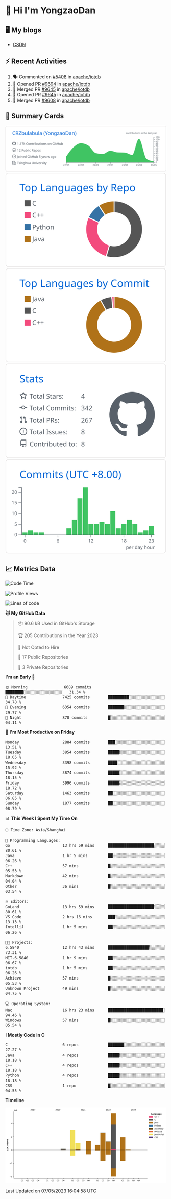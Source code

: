 # 👋 Hi I'm YongzaoDan

## 🖥 My blogs
  + [CSDN](https://blog.csdn.net/CRZbulabula?type=blog)

## ⚡ Recent Activities
<!--START_SECTION:activity-->
1. 🗣 Commented on [#5408](https://github.com/apache/iotdb/issues/5408) in [apache/iotdb](https://github.com/apache/iotdb)
2. 💪 Opened PR [#9694](https://github.com/apache/iotdb/pull/9694) in [apache/iotdb](https://github.com/apache/iotdb)
3. 🎉 Merged PR [#9645](https://github.com/apache/iotdb/pull/9645) in [apache/iotdb](https://github.com/apache/iotdb)
4. 💪 Opened PR [#9645](https://github.com/apache/iotdb/pull/9645) in [apache/iotdb](https://github.com/apache/iotdb)
5. 🎉 Merged PR [#9608](https://github.com/apache/iotdb/pull/9608) in [apache/iotdb](https://github.com/apache/iotdb)
<!--END_SECTION:activity-->

## 🎑 Summary Cards

[![](https://raw.githubusercontent.com/CRZbulabula/CRZbulabula/main/profile-summary-card-output/github/0-profile-details.svg)](https://github.com/vn7n24fzkq/github-profile-summary-cards)
[![](https://raw.githubusercontent.com/CRZbulabula/CRZbulabula/main/profile-summary-card-output/github/1-repos-per-language.svg)](https://github.com/vn7n24fzkq/github-profile-summary-cards) [![](https://raw.githubusercontent.com/CRZbulabula/CRZbulabula/main/profile-summary-card-output/github/2-most-commit-language.svg)](https://github.com/vn7n24fzkq/github-profile-summary-cards)
[![](https://raw.githubusercontent.com/CRZbulabula/CRZbulabula/main/profile-summary-card-output/github/3-stats.svg)](https://github.com/vn7n24fzkq/github-profile-summary-cards) [![](https://raw.githubusercontent.com/CRZbulabula/CRZbulabula/main/profile-summary-card-output/github/4-productive-time.svg)](https://github.com/vn7n24fzkq/github-profile-summary-cards)

## 📈 Metrics Data

<!--START_SECTION:waka-->
![Code Time](http://img.shields.io/badge/Code%20Time-106%20hrs%2033%20mins-blue)

![Profile Views](http://img.shields.io/badge/Profile%20Views-6-blue)

![Lines of code](https://img.shields.io/badge/From%20Hello%20World%20I%27ve%20Written-17.7%20million%20lines%20of%20code-blue)

**🐱 My GitHub Data** 

> 📦 90.6 kB Used in GitHub's Storage 
 > 
> 🏆 205 Contributions in the Year 2023
 > 
> 🚫 Not Opted to Hire
 > 
> 📜 17 Public Repositories 
 > 
> 🔑 3 Private Repositories 
 > 
**I'm an Early 🐤** 

```text
🌞 Morning                6689 commits        ████████░░░░░░░░░░░░░░░░░   31.34 % 
🌆 Daytime                7425 commits        █████████░░░░░░░░░░░░░░░░   34.78 % 
🌃 Evening                6354 commits        ███████░░░░░░░░░░░░░░░░░░   29.77 % 
🌙 Night                  878 commits         █░░░░░░░░░░░░░░░░░░░░░░░░   04.11 % 
```
📅 **I'm Most Productive on Friday** 

```text
Monday                   2884 commits        ███░░░░░░░░░░░░░░░░░░░░░░   13.51 % 
Tuesday                  3854 commits        █████░░░░░░░░░░░░░░░░░░░░   18.05 % 
Wednesday                3398 commits        ████░░░░░░░░░░░░░░░░░░░░░   15.92 % 
Thursday                 3874 commits        █████░░░░░░░░░░░░░░░░░░░░   18.15 % 
Friday                   3996 commits        █████░░░░░░░░░░░░░░░░░░░░   18.72 % 
Saturday                 1463 commits        ██░░░░░░░░░░░░░░░░░░░░░░░   06.85 % 
Sunday                   1877 commits        ██░░░░░░░░░░░░░░░░░░░░░░░   08.79 % 
```


📊 **This Week I Spent My Time On** 

```text
🕑︎ Time Zone: Asia/Shanghai

💬 Programming Languages: 
Go                       13 hrs 59 mins      ████████████████████░░░░░   80.61 % 
Java                     1 hr 5 mins         ██░░░░░░░░░░░░░░░░░░░░░░░   06.26 % 
C++                      57 mins             █░░░░░░░░░░░░░░░░░░░░░░░░   05.53 % 
Markdown                 42 mins             █░░░░░░░░░░░░░░░░░░░░░░░░   04.04 % 
Other                    36 mins             █░░░░░░░░░░░░░░░░░░░░░░░░   03.54 % 

🔥 Editors: 
GoLand                   13 hrs 59 mins      ████████████████████░░░░░   80.61 % 
VS Code                  2 hrs 16 mins       ███░░░░░░░░░░░░░░░░░░░░░░   13.13 % 
IntelliJ                 1 hr 5 mins         ██░░░░░░░░░░░░░░░░░░░░░░░   06.26 % 

🐱‍💻 Projects: 
6.5840                   12 hrs 43 mins      ██████████████████░░░░░░░   73.31 % 
MIT-6.5840               1 hr 9 mins         ██░░░░░░░░░░░░░░░░░░░░░░░   06.67 % 
iotdb                    1 hr 5 mins         ██░░░░░░░░░░░░░░░░░░░░░░░   06.26 % 
Achieve                  57 mins             █░░░░░░░░░░░░░░░░░░░░░░░░   05.53 % 
Unknown Project          49 mins             █░░░░░░░░░░░░░░░░░░░░░░░░   04.75 % 

💻 Operating System: 
Mac                      16 hrs 23 mins      ████████████████████████░   94.46 % 
Windows                  57 mins             █░░░░░░░░░░░░░░░░░░░░░░░░   05.54 % 
```

**I Mostly Code in C** 

```text
C                        6 repos             ███████░░░░░░░░░░░░░░░░░░   27.27 % 
Java                     4 repos             █████░░░░░░░░░░░░░░░░░░░░   18.18 % 
C++                      4 repos             █████░░░░░░░░░░░░░░░░░░░░   18.18 % 
Python                   4 repos             █████░░░░░░░░░░░░░░░░░░░░   18.18 % 
CSS                      1 repo              █░░░░░░░░░░░░░░░░░░░░░░░░   04.55 % 
```



**Timeline**

![Lines of Code chart](https://raw.githubusercontent.com/CRZbulabula/CRZbulabula/main/assets/bar_graph.png)


 Last Updated on 07/05/2023 16:04:58 UTC
<!--END_SECTION:waka-->

